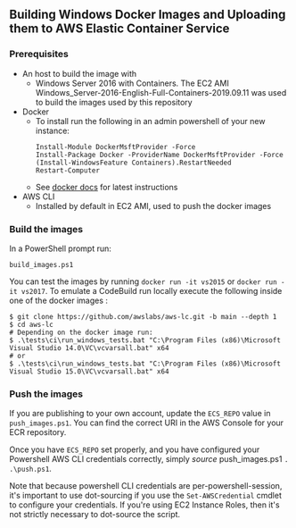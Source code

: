 ## Building Windows Docker Images and Uploading them to AWS Elastic Container Service
### Prerequisites
* An host to build the image with
  * Windows Server 2016 with Containers. The EC2 AMI
    Windows_Server-2016-English-Full-Containers-2019.09.11 was used to build the
    images used by this repository
* Docker
  * To install run the following in an admin powershell of your new instance:
    ```
    Install-Module DockerMsftProvider -Force
    Install-Package Docker -ProviderName DockerMsftProvider -Force
    (Install-WindowsFeature Containers).RestartNeeded
    Restart-Computer
    ```
   * See [docker docs](https://docs.docker.com/install/windows/docker-ee/) for
   latest instructions
* AWS CLI
  * Installed by default in EC2 AMI, used to push the docker images 

### Build the images
In a PowerShell prompt run:
```
build_images.ps1
```
You can test the images by running `docker run -it vs2015` or `docker run -it
vs2017`. To emulate a CodeBuild run locally execute the following inside one of
the docker images :
```
$ git clone https://github.com/awslabs/aws-lc.git -b main --depth 1
$ cd aws-lc
# Depending on the docker image run:
$ .\tests\ci\run_windows_tests.bat "C:\Program Files (x86)\Microsoft Visual Studio 14.0\VC\vcvarsall.bat" x64
# or
$ .\tests\ci\run_windows_tests.bat "C:\Program Files (x86)\Microsoft Visual Studio 15.0\VC\vcvarsall.bat" x64
```

### Push the images
If you are publishing to your own account, update the `ECS_REPO` value in
`push_images.ps1`. You can find the correct URI in the AWS Console for your ECR
repository.

Once you have `ECS_REPO` set properly, and you have configured your Powershell
AWS CLI credentials correctly, simply _source_ push_images.ps1 `. .\push.ps1`.

Note that because powershell CLI credentials are per-powershell-session, it's
important to use dot-sourcing if you use the `Set-AWSCredential` cmdlet to
configure your credentials. If you're using EC2 Instance Roles, then it's not
strictly necessary to dot-source the script.